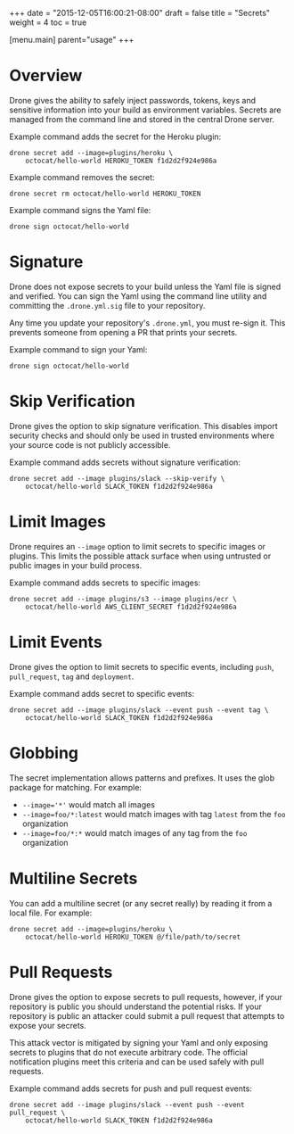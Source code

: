 +++
date = "2015-12-05T16:00:21-08:00"
draft = false
title = "Secrets"
weight = 4
toc = true


[menu.main]
	parent="usage"
+++

# Overview

Drone gives the ability to safely inject passwords, tokens, keys and sensitive information into your build as environment variables. Secrets are managed from the command line and stored in the central Drone server.

Example command adds the secret for the Heroku plugin:

```
drone secret add --image=plugins/heroku \
    octocat/hello-world HEROKU_TOKEN f1d2d2f924e986a
```

Example command removes the secret:

```
drone secret rm octocat/hello-world HEROKU_TOKEN
```

Example command signs the Yaml file:

```
drone sign octocat/hello-world
```

# Signature

Drone does not expose secrets to your build unless the Yaml file is signed and verified. You can sign the Yaml using the command line utility and committing the `.drone.yml.sig` file to your repository.

Any time you update your repository's `.drone.yml`, you must re-sign it. This prevents someone from opening a PR that prints your secrets.

Example command to sign your Yaml:

```
drone sign octocat/hello-world
```

# Skip Verification

Drone gives the option to skip signature verification. This disables import security checks and should only be used in trusted environments where your source code is not publicly accessible.

Example command adds secrets without signature verification:

```
drone secret add --image plugins/slack --skip-verify \
    octocat/hello-world SLACK_TOKEN f1d2d2f924e986a
```

# Limit Images

Drone requires an `--image` option to limit secrets to specific images or plugins. This limits the possible attack surface when using untrusted or public images in your build process.

Example command adds secrets to specific images:

```
drone secret add --image plugins/s3 --image plugins/ecr \
    octocat/hello-world AWS_CLIENT_SECRET f1d2d2f924e986a
```

# Limit Events

Drone gives the option to limit secrets to specific events, including `push`, `pull_request`, `tag` and `deployment`.

Example command adds secret to specific events:

```
drone secret add --image plugins/slack --event push --event tag \
    octocat/hello-world SLACK_TOKEN f1d2d2f924e986a
```

# Globbing

The secret implementation allows patterns and prefixes. It uses the glob package for matching. For example:

- `--image='*'` would match all images
- `--image=foo/*:latest` would match images with tag `latest` from the `foo` organization
- `--image=foo/*:*` would match images of any tag from the `foo` organization

# Multiline Secrets

You can add a multiline secret (or any secret really) by reading it from a local file.  For example:

```
drone secret add --image=plugins/heroku \
    octocat/hello-world HEROKU_TOKEN @/file/path/to/secret
```

# Pull Requests

Drone gives the option to expose secrets to pull requests, however, if your repository is public you should understand the potential risks. If your repository is public an attacker could submit a pull request that attempts to expose your secrets.

This attack vector is mitigated by signing your Yaml and only exposing secrets to plugins that do not execute arbitrary code. The official notification plugins meet this criteria and can be used safely with pull requests.

Example command adds secrets for push and pull request events:

```
drone secret add --image plugins/slack --event push --event pull_request \
    octocat/hello-world SLACK_TOKEN f1d2d2f924e986a
```
